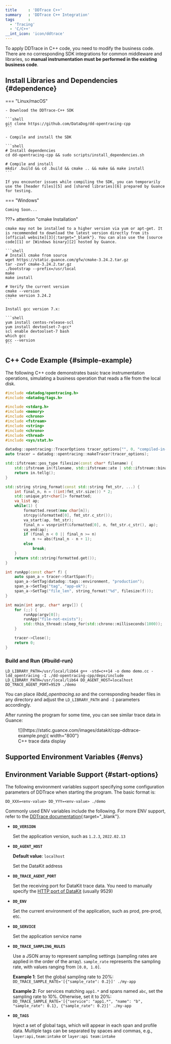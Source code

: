 ```yaml
---
title     : 'DDTrace C++'
summary   : 'DDTrace C++ Integration'
tags      :
  - 'Tracing'
  - 'C/C++'
__int_icon: 'icon/ddtrace'
---
```


To apply DDTrace in C++ code, you need to modify the business code. There are no corresponding SDK integrations for common middleware and libraries, so **manual instrumentation must be performed in the existing business code**.

## Install Libraries and Dependencies {#dependence}

<!-- markdownlint-disable MD046 -->
=== "Linux/macOS"

    - Download the DDTrace-C++ SDK
    
    ```shell
    git clone https://github.com/DataDog/dd-opentracing-cpp
    ```
    
    - Compile and install the SDK
    
    ```shell
    # Install dependencies
    cd dd-opentracing-cpp && sudo scripts/install_dependencies.sh
    
    # Compile and install
    mkdir .build && cd .build && cmake .. && make && make install
    ```

    If you encounter issues while compiling the SDK, you can temporarily use the [header files][5] and [shared libraries][6] prepared by Guance for testing.

=== "Windows"

    Coming Soon...

???+ attention "cmake Installation"

    cmake may not be installed to a higher version via yum or apt-get. It is recommended to download the latest version directly from its [official website][3]{:target="_blank"}. You can also use the [source code][1] or [Windows binary][2] hosted by Guance.
    
    ```shell
    # Install cmake from source
    wget https://static.guance.com/gfw/cmake-3.24.2.tar.gz
    tar -zxvf cmake-3.24.2.tar.gz
    ./bootstrap --prefix=/usr/local
    make
    make install

    # Verify the current version
    cmake --version
    cmake version 3.24.2
    ```

    Install gcc version 7.x:

    ```shell
    yum install centos-release-scl
    yum install devtoolset-7-gcc*
    scl enable devtoolset-7 bash
    which gcc
    gcc --version
    ```
<!-- markdownlint-enable -->

## C++ Code Example {#simple-example}

The following C++ code demonstrates basic trace instrumentation operations, simulating a business operation that reads a file from the local disk.

```cpp linenums="1" hl_lines="1-2 13-14 40-43 53" title="demo.cc"
#include <datadog/opentracing.h>
#include <datadog/tags.h>

#include <stdarg.h>
#include <memory> 
#include <chrono>
#include <fstream>
#include <string>
#include <chrono>
#include <thread>
#include <sys/stat.h>

datadog::opentracing::TracerOptions tracer_options{"", 0, "compiled-in-example"};
auto tracer = datadog::opentracing::makeTracer(tracer_options);

std::ifstream::pos_type filesize(const char* filename) {
    std::ifstream in(filename, std::ifstream::ate | std::ifstream::binary);
    return in.tellg(); 
}

std::string string_format(const std::string fmt_str, ...) {
    int final_n, n = ((int)fmt_str.size()) * 2;
    std::unique_ptr<char[]> formatted;
    va_list ap;
    while(1) {
        formatted.reset(new char[n]);
        strcpy(&formatted[0], fmt_str.c_str());
        va_start(ap, fmt_str);
        final_n = vsnprintf(&formatted[0], n, fmt_str.c_str(), ap);
        va_end(ap);
        if (final_n < 0 || final_n >= n)
            n += abs(final_n - n + 1);
        else
            break;
    }
    return std::string(formatted.get());
}

int runApp(const char* f) {
    auto span_a = tracer->StartSpan(f);
    span_a->SetTag(datadog::tags::environment, "production");
    span_a->SetTag("tag", "app-ok");
    span_a->SetTag("file_len", string_format("%d", filesize(f)));
}

int main(int argc, char* argv[]) {
    for (;;) {
        runApp(argv[0]);
        runApp("file-not-exists");
        std::this_thread::sleep_for(std::chrono::milliseconds(1000));
    }

    tracer->Close();
    return 0;
} 
```

### Build and Run {#build-run}

```shell
LD_LIBRARY_PATH=/usr/local/lib64 g++ -std=c++14 -o demo demo.cc -ldd_opentracing -I ./dd-opentracing-cpp/deps/include
LD_LIBRARY_PATH=/usr/local/lib64 DD_AGENT_HOST=localhost DD_TRACE_AGENT_PORT=9529 ./demo
```

You can place *libdd_opentracing.so* and the corresponding header files in any directory and adjust the `LD_LIBRARY_PATH` and `-I` parameters accordingly.

After running the program for some time, you can see similar trace data in Guance:

<figure markdown>
  ![](https://static.guance.com/images/datakit/cpp-ddtrace-example.png){ width="800"}
  <figcaption>C++ trace data display</figcaption>
</figure>

## Supported Environment Variables {#envs}

## Environment Variable Support {#start-options}

The following environment variables support specifying some configuration parameters of DDTrace when starting the program. The basic format is:

```shell
DD_XXX=<env-value> DD_YYY=<env-value> ./demo
```

Commonly used ENV variables include the following. For more ENV support, refer to the [DDTrace documentation][7]{:target="_blank"}.

- **`DD_VERSION`**

    Set the application version, such as `1.2.3`, `2022.02.13`

- **`DD_AGENT_HOST`**

    **Default value**: `localhost`

    Set the DataKit address

- **`DD_TRACE_AGENT_PORT`**

    Set the receiving port for DataKit trace data. You need to manually specify the [HTTP port of DataKit][4] (usually 9529)

- **`DD_ENV`**

    Set the current environment of the application, such as prod, pre-prod, etc.

- **`DD_SERVICE`**

    Set the application service name

- **`DD_TRACE_SAMPLING_RULES`**

    Use a JSON array to represent sampling settings (sampling rates are applied in the order of the array). `sample_rate` represents the sampling rate, with values ranging from `[0.0, 1.0]`.

    **Example 1**: Set the global sampling rate to 20%: `DD_TRACE_SAMPLE_RATE='[{"sample_rate": 0.2}]' ./my-app`

    **Example 2**: For services matching `app1.*` and spans named `abc`, set the sampling rate to 10%. Otherwise, set it to 20%: `DD_TRACE_SAMPLE_RATE='[{"service": "app1.*", "name": "b", "sample_rate": 0.1}, {"sample_rate": 0.2}]' ./my-app`

- **`DD_TAGS`**

    Inject a set of global tags, which will appear in each span and profile data. Multiple tags can be separated by spaces and commas, e.g., `layer:api,team:intake` or `layer:api team:intake`

<!-- markdownlint-disable MD053 -->
[1]: https://static.guance.com/gfw/cmake-3.24.2.tar.gz
[2]: https://static.guance.com/gfw/cmake-3.24.2-windows-x86_64.msi
[3]: https://cmake.org/download/
[4]: ../datakit/datakit-conf.md#config-http-server
[5]: https://static.guance.com/gfw/dd-cpp-include.tar.gz
[6]: https://static.guance.com/gfw/libdd_opentracing.so
[7]: https://docs.datadoghq.com/tracing/trace_collection/library_config/cpp/
<!-- markdownlint-enable -->